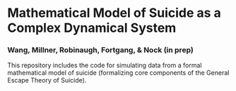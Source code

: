 # Mathematical Model of Suicide as a Complex Dynamical System

### Wang, Millner, Robinaugh, Fortgang, & Nock (in prep) 

This repository includes the code for simulating data from a formal mathematical model of suicide (formalizing core components of the General Escape Theory of Suicide). 
